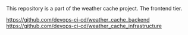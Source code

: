 This repository is a part of the weather cache project. The frontend tier.

https://github.com/devops-ci-cd/weather_cache_backend
https://github.com/devops-ci-cd/weather_cache_infrastructure